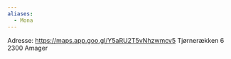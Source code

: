 ```yaml
---
aliases:
  - Mona
---
```

Adresse: https://maps.app.goo.gl/Y5aRU2T5vNhzwmcv5 Tjørnerækken 6 2300 Amager 